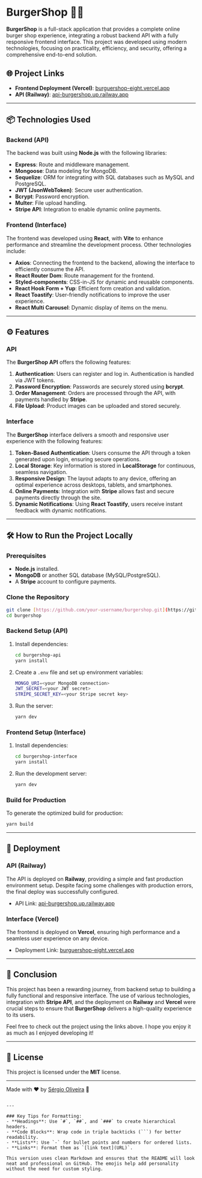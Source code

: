 # BurgerShop 🍔🚀

**BurgerShop** is a full-stack application that provides a complete online burger shop experience, integrating a robust backend API with a fully responsive frontend interface. This project was developed using modern technologies, focusing on practicality, efficiency, and security, offering a comprehensive end-to-end solution.

## 🌐 Project Links
- **Frontend Deployment (Vercel)**: [burguershop-eight.vercel.app](https://burguershop-eight.vercel.app)
- **API (Railway)**: [api-burgershop.up.railway.app](https://api-burgershop.up.railway.app)

---

## 📦 Technologies Used

### Backend (API)
The backend was built using **Node.js** with the following libraries:

- **Express**: Route and middleware management.
- **Mongoose**: Data modeling for MongoDB.
- **Sequelize**: ORM for integrating with SQL databases such as MySQL and PostgreSQL.
- **JWT (JsonWebToken)**: Secure user authentication.
- **Bcrypt**: Password encryption.
- **Multer**: File upload handling.
- **Stripe API**: Integration to enable dynamic online payments.

### Frontend (Interface)
The frontend was developed using **React**, with **Vite** to enhance performance and streamline the development process. Other technologies include:

- **Axios**: Connecting the frontend to the backend, allowing the interface to efficiently consume the API.
- **React Router Dom**: Route management for the frontend.
- **Styled-components**: CSS-in-JS for dynamic and reusable components.
- **React Hook Form + Yup**: Efficient form creation and validation.
- **React Toastify**: User-friendly notifications to improve the user experience.
- **React Multi Carousel**: Dynamic display of items on the menu.

---

## ⚙️ Features

### API
The **BurgerShop API** offers the following features:

1. **Authentication**: Users can register and log in. Authentication is handled via JWT tokens.
2. **Password Encryption**: Passwords are securely stored using **bcrypt**.
3. **Order Management**: Orders are processed through the API, with payments handled by **Stripe**.
4. **File Upload**: Product images can be uploaded and stored securely.

### Interface
The **BurgerShop** interface delivers a smooth and responsive user experience with the following features:

1. **Token-Based Authentication**: Users consume the API through a token generated upon login, ensuring secure operations.
2. **Local Storage**: Key information is stored in **LocalStorage** for continuous, seamless navigation.
3. **Responsive Design**: The layout adapts to any device, offering an optimal experience across desktops, tablets, and smartphones.
4. **Online Payments**: Integration with **Stripe** allows fast and secure payments directly through the site.
5. **Dynamic Notifications**: Using **React Toastify**, users receive instant feedback with dynamic notifications.

---

## 🛠️ How to Run the Project Locally

### Prerequisites
- **Node.js** installed.
- **MongoDB** or another SQL database (MySQL/PostgreSQL).
- A **Stripe** account to configure payments.

### Clone the Repository
```bash
git clone [https://github.com/your-username/burgershop.git](https://github.com/sergioscker/burguer-shop.git)
cd burgershop
```

### Backend Setup (API)
1. Install dependencies:
   ```bash
   cd burgershop-api
   yarn install
   ```
2. Create a `.env` file and set up environment variables:
   ```bash
   MONGO_URI=<your MongoDB connection>
   JWT_SECRET=<your JWT secret>
   STRIPE_SECRET_KEY=<your Stripe secret key>
   ```
3. Run the server:
   ```bash
   yarn dev
   ```

### Frontend Setup (Interface)
1. Install dependencies:
   ```bash
   cd burgershop-interface
   yarn install
   ```
2. Run the development server:
   ```bash
   yarn dev
   ```

### Build for Production
To generate the optimized build for production:
```bash
yarn build
```

---

## 🚀 Deployment

### API (Railway)
The API is deployed on **Railway**, providing a simple and fast production environment setup. Despite facing some challenges with production errors, the final deploy was successfully configured.

- API Link: [api-burgershop.up.railway.app](https://api-burgershop.up.railway.app)

### Interface (Vercel)
The frontend is deployed on **Vercel**, ensuring high performance and a seamless user experience on any device.

- Deployment Link: [burguershop-eight.vercel.app](https://burguershop-eight.vercel.app)

---

## 🎉 Conclusion

This project has been a rewarding journey, from backend setup to building a fully functional and responsive interface. The use of various technologies, integration with **Stripe API**, and the deployment on **Railway** and **Vercel** were crucial steps to ensure that **BurgerShop** delivers a high-quality experience to its users.

Feel free to check out the project using the links above. I hope you enjoy it as much as I enjoyed developing it!

---

## 📝 License
This project is licensed under the **MIT** license.

---

Made with ❤️ by [Sérgio Oliveira](https://github.com/sergioscker) 🙌
```

---

### Key Tips for Formatting:
- **Headings**: Use `#`, `##`, and `###` to create hierarchical headers.
- **Code Blocks**: Wrap code in triple backticks (```) for better readability.
- **Lists**: Use `-` for bullet points and numbers for ordered lists.
- **Links**: Format them as `[link text](URL)`.

This version uses clean Markdown and ensures that the README will look neat and professional on GitHub. The emojis help add personality without the need for custom styling.
